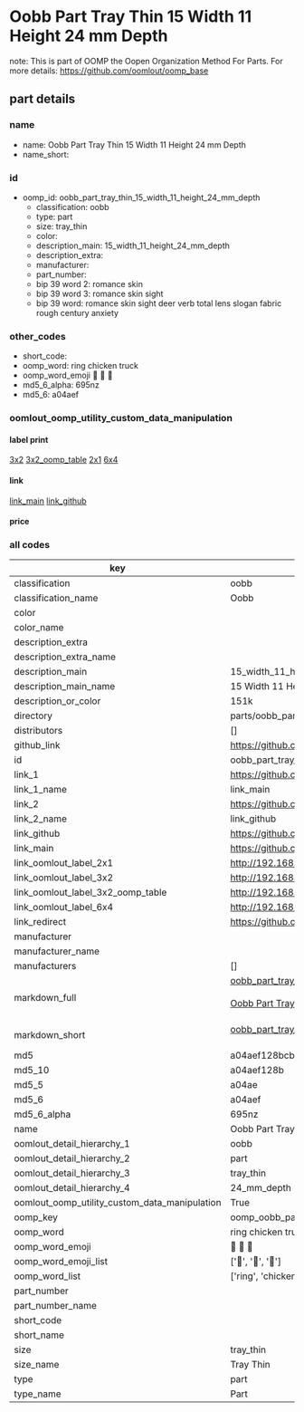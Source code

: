 # Oobb Part Tray Thin 15 Width 11 Height 24 mm Depth  

note: This is part of OOMP the Oopen Organization Method For Parts. For more details: https://github.com/oomlout/oomp_base

##  part details
  







### name
* name: Oobb Part Tray Thin 15 Width 11 Height 24 mm Depth
* name_short: 
### id
* oomp_id: oobb_part_tray_thin_15_width_11_height_24_mm_depth
  * classification: oobb
  * type: part
  * size: tray_thin
  * color: 
  * description_main: 15_width_11_height_24_mm_depth
  * description_extra: 
  * manufacturer: 
  * part_number: 
  * bip 39 word 2: romance skin
  * bip 39 word 3: romance skin sight
  * bip 39 word: romance skin sight deer verb total lens slogan fabric rough century anxiety

### other_codes
* short_code: 
* oomp_word: ring chicken truck
* oomp_word_emoji :ring: :chicken: :truck:
* md5_6_alpha: 695nz
* md5_6: a04aef






### oomlout_oomp_utility_custom_data_manipulation
#### label print
[3x2](http://192.168.1.245:1112/?label=oomp%20695nz)
[3x2_oomp_table](http://192.168.1.108:1112/?label=oomp%20695nz)
[2x1](http://192.168.1.242:1112/?label=oomp%20695nz)
[6x4](http://192.168.1.55:1112/?label=oomp%20695nz)    

#### link

[link_main](https://github.com/oomlout/oomlout_oomp_version_1_messy/tree/main/parts/oobb_part_tray_thin_15_width_11_height_24_mm_depth) [link_github](https://github.com/oomlout/oomlout_oomp_version_1_messy/tree/main/parts/oobb_part_tray_thin_15_width_11_height_24_mm_depth)                             

#### price







### all codes 
| key | value |  
| --- | --- |  
| classification | oobb |  
| classification_name | Oobb |  
| color |  |  
| color_name |  |  
| description_extra |  |  
| description_extra_name |  |  
| description_main | 15_width_11_height_24_mm_depth |  
| description_main_name | 15 Width 11 Height 24 mm Depth |  
| description_or_color | 151k |  
| directory | parts/oobb_part_tray_thin_15_width_11_height_24_mm_depth |  
| distributors | [] |  
| github_link | https://github.com/oomlout/oomlout_oomp_part_src/tree/main/parts/oobb_part_tray_thin_15_width_11_height_24_mm_depth |  
| id | oobb_part_tray_thin_15_width_11_height_24_mm_depth |  
| link_1 | https://github.com/oomlout/oomlout_oomp_version_1_messy/tree/main/parts/oobb_part_tray_thin_15_width_11_height_24_mm_depth |  
| link_1_name | link_main |  
| link_2 | https://github.com/oomlout/oomlout_oomp_version_1_messy/tree/main/parts/oobb_part_tray_thin_15_width_11_height_24_mm_depth |  
| link_2_name | link_github |  
| link_github | https://github.com/oomlout/oomlout_oomp_version_1_messy/tree/main/parts/oobb_part_tray_thin_15_width_11_height_24_mm_depth |  
| link_main | https://github.com/oomlout/oomlout_oomp_version_1_messy/tree/main/parts/oobb_part_tray_thin_15_width_11_height_24_mm_depth |  
| link_oomlout_label_2x1 | http://192.168.1.242:1112/?label=oomp%20695nz |  
| link_oomlout_label_3x2 | http://192.168.1.245:1112/?label=oomp%20695nz |  
| link_oomlout_label_3x2_oomp_table | http://192.168.1.108:1112/?label=oomp%20695nz |  
| link_oomlout_label_6x4 | http://192.168.1.55:1112/?label=oomp%20695nz |  
| link_redirect | https://github.com/oomlout/oomlout_oomp_version_1_messy/tree/main/parts/oobb_part_tray_thin_15_width_11_height_24_mm_depth |  
| manufacturer |  |  
| manufacturer_name |  |  
| manufacturers | [] |  
| markdown_full | [oobb_part_tray_thin_15_width_11_height_24_mm_depth](none)<br>[](none)<br>[Oobb Part Tray Thin 15 Width 11 Height 24 Mm Depth](none)<br><br> |  
| markdown_short | [oobb_part_tray_thin_15_width_11_height_24_mm_depth](none)<br><br> |  
| md5 | a04aef128bcbf007977943959072a5dc |  
| md5_10 | a04aef128b |  
| md5_5 | a04ae |  
| md5_6 | a04aef |  
| md5_6_alpha | 695nz |  
| name | Oobb Part Tray Thin 15 Width 11 Height 24 mm Depth |  
| oomlout_detail_hierarchy_1 | oobb |  
| oomlout_detail_hierarchy_2 | part |  
| oomlout_detail_hierarchy_3 | tray_thin |  
| oomlout_detail_hierarchy_4 | 24_mm_depth |  
| oomlout_oomp_utility_custom_data_manipulation | True |  
| oomp_key | oomp_oobb_part_tray_thin_15_width_11_height_24_mm_depth |  
| oomp_word | ring chicken truck |  
| oomp_word_emoji | :ring: :chicken: :truck: |  
| oomp_word_emoji_list | [':ring:', ':chicken:', ':truck:'] |  
| oomp_word_list | ['ring', 'chicken', 'truck'] |  
| part_number |  |  
| part_number_name |  |  
| short_code |  |  
| short_name |  |  
| size | tray_thin |  
| size_name | Tray Thin |  
| type | part |  
| type_name | Part |  
